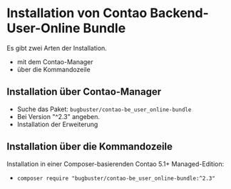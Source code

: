 # Installation von Contao Backend-User-Online Bundle

Es gibt zwei Arten der Installation.

* mit dem Contao-Manager 
* über die Kommandozeile


## Installation über Contao-Manager

* Suche das Paket: `bugbuster/contao-be_user_online-bundle`
* Bei Version "^2.3" angeben.
* Installation der Erweiterung

## Installation über die Kommandozeile

Installation in einer Composer-basierenden Contao 5.1+ Managed-Edition:

* `composer require "bugbuster/contao-be_user_online-bundle:^2.3"`
